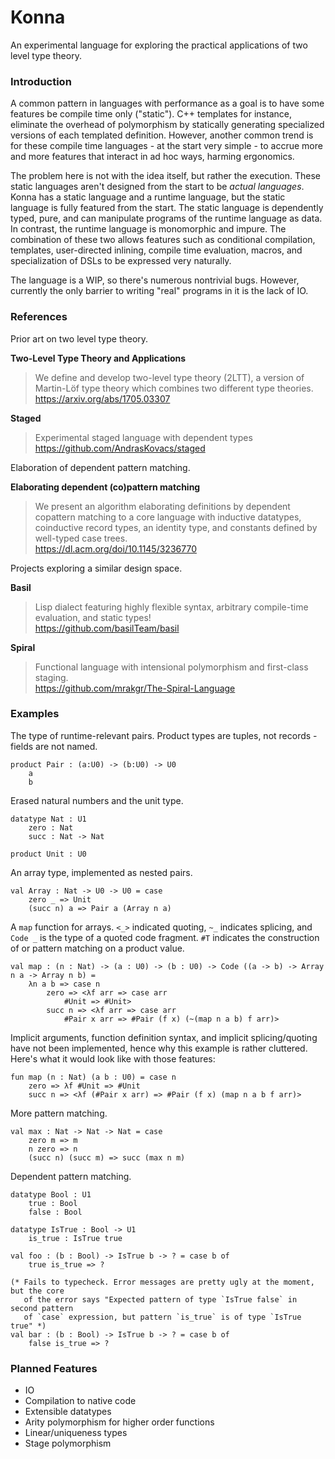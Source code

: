 # Konna

An experimental language for exploring the practical applications of two level type theory.

### Introduction

A common pattern in languages with performance as a goal is to have some features be compile time only ("static"). C++ templates for instance, eliminate the overhead of polymorphism by statically generating specialized versions of each templated definition. However, another common trend is for these compile time languages - at the start very simple - to accrue more and more features that interact in ad hoc ways, harming ergonomics.

The problem here is not with the idea itself, but rather the execution. These static languages aren't designed from the start to be *actual languages*. Konna has a static language and a runtime language, but the static language is fully featured from the start. The static language is dependently typed, pure, and can manipulate programs of the runtime language as data. In contrast, the runtime language is monomorphic and impure. The combination of these two allows features such as conditional compilation, templates, user-directed inlining, compile time evaluation, macros, and specialization of DSLs to be expressed very naturally.

The language is a WIP, so there's numerous nontrivial bugs. However, currently the only barrier to writing "real" programs in it is the lack of IO.

### References

Prior art on two level type theory.

**Two-Level Type Theory and Applications**
> We define and develop two-level type theory (2LTT), a version of Martin-Löf type theory which combines two different type theories.\
https://arxiv.org/abs/1705.03307

**Staged**
> Experimental staged language with dependent types\
https://github.com/AndrasKovacs/staged

Elaboration of dependent pattern matching.

**Elaborating dependent (co)pattern matching**
> We present an algorithm elaborating definitions by dependent copattern matching to a core language with inductive datatypes, coinductive record types, an identity type, and constants defined by well-typed case trees.\
https://dl.acm.org/doi/10.1145/3236770

Projects exploring a similar design space.

**Basil**
> Lisp dialect featuring highly flexible syntax, arbitrary compile-time evaluation, and static types!\
https://github.com/basilTeam/basil

**Spiral**
> Functional language with intensional polymorphism and first-class staging.\
https://github.com/mrakgr/The-Spiral-Language
### Examples

The type of runtime-relevant pairs. Product types are tuples, not records - fields are not named.
```
product Pair : (a:U0) -> (b:U0) -> U0
    a
    b
```
Erased natural numbers and the unit type.
```
datatype Nat : U1
    zero : Nat
    succ : Nat -> Nat

product Unit : U0
```
An array type, implemented as nested pairs.
```
val Array : Nat -> U0 -> U0 = case
    zero _ => Unit
    (succ n) a => Pair a (Array n a)
```
A `map` function for arrays. `<_>` indicated quoting, `~_` indicates splicing, and `Code _` is the type of a quoted code fragment. `#T` indicates the construction of or pattern matching on a product value.
```
val map : (n : Nat) -> (a : U0) -> (b : U0) -> Code ((a -> b) -> Array n a -> Array n b) =
    λn a b => case n
        zero => <λf arr => case arr
            #Unit => #Unit>
        succ n => <λf arr => case arr
            #Pair x arr => #Pair (f x) (~(map n a b) f arr)>
```
Implicit arguments, function definition syntax, and implicit splicing/quoting have not been implemented, hence why this example is rather cluttered. Here's what it would look like with those features:
```
fun map (n : Nat) (a b : U0) = case n
    zero => λf #Unit => #Unit
    succ n => <λf (#Pair x arr) => #Pair (f x) (map n a b f arr)>
```
More pattern matching.
```
val max : Nat -> Nat -> Nat = case
    zero m => m
    n zero => n
    (succ n) (succ m) => succ (max n m)
```
Dependent pattern matching.
```
datatype Bool : U1
    true : Bool
    false : Bool

datatype IsTrue : Bool -> U1
    is_true : IsTrue true

val foo : (b : Bool) -> IsTrue b -> ? = case b of
    true is_true => ?

(* Fails to typecheck. Error messages are pretty ugly at the moment, but the core
   of the error says "Expected pattern of type `IsTrue false` in second pattern
   of `case` expression, but pattern `is_true` is of type `IsTrue true" *)
val bar : (b : Bool) -> IsTrue b -> ? = case b of
    false is_true => ?
```

### Planned Features

* IO
* Compilation to native code
* Extensible datatypes
* Arity polymorphism for higher order functions
* Linear/uniqueness types
* Stage polymorphism